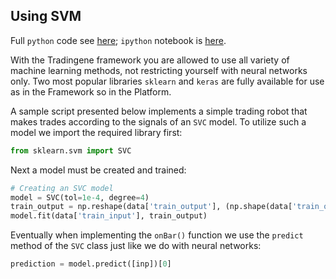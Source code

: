 ## Using SVM

Full ```python``` code see [here](https://github.com/iburenko/tradingene/blob/master/tradingene/examples/svm.py); ```ipython``` notebook is [here](https://github.com/iburenko/tradingene/blob/master/tradingene/examples/SVM.ipynb).

With the Tradingene framework you are allowed to use all variety of machine learning methods, not restricting yourself with neural networks only. Two most popular libraries ```sklearn``` and ```keras``` are fully available for use as in the Framework so in the Platform.   

A sample script presented below implements a simple trading robot that makes trades according to the signals of an ```SVC``` model. To utilize such a model we import the required library first:

```python
from sklearn.svm import SVC
```

Next a model must be created and trained:
```python
# Creating an SVC model
model = SVC(tol=1e-4, degree=4)
train_output = np.reshape(data['train_output'], (np.shape(data['train_output'])[0], ))
model.fit(data['train_input'], train_output)
```

Eventually when implementing the ```onBar()``` function we use the ```predict``` method of the ```SVC``` class just like we do with neural networks:
```python
prediction = model.predict([inp])[0]
```
